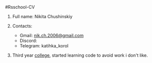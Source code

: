 #Rsschool-CV
   1. Full name: Nikita Chushinskiy

   2. Contacts:
       * Gmail: nik.ch.2006@gmail.com
       * Discord: 
       * Telegram: katihka_korol
   3. Third year [college](http://www.college-ripo.by/), started learning code to avoid work i don't like.
